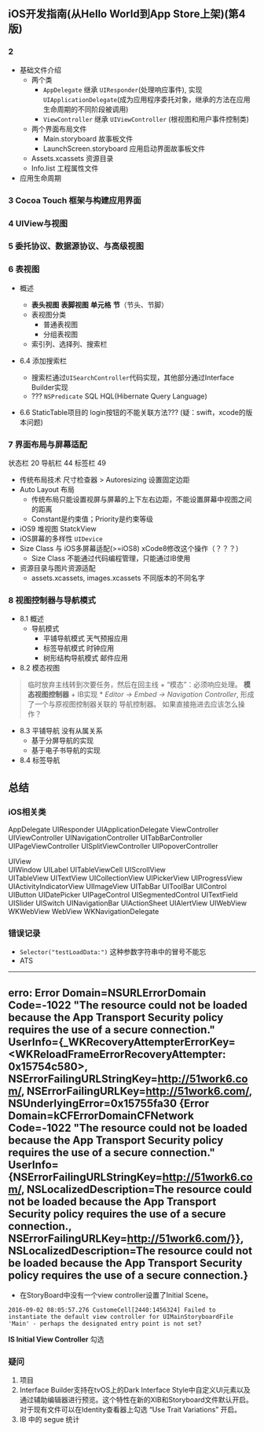 iOS开发指南(从Hello World到App Store上架)(第4版)
---------------------------------------------

### 2 
- 基础文件介绍
    + 两个类  
        * `AppDelegate` 继承 `UIResponder`(处理响应事件), 实现 `UIApplicationDelegate`(成为应用程序委托对象，继承的方法在应用生命周期的不同阶段被调用)  
        * `ViewController` 继承 `UIViewController` (根视图和用户事件控制类)
    + 两个界面布局文件
        * Main.storyboard 故事板文件
        * LaunchScreen.storyboard 应用启动界面故事板文件
    + Assets.xcassets 资源目录
    + Info.list 工程属性文件 
- 应用生命周期 


### 3 Cocoa Touch 框架与构建应用界面

### 4 UIView与视图

### 5 委托协议、数据源协议、与高级视图

### 6 表视图
- 概述
    + **表头视图** **表脚视图** **单元格** **节**（节头、节脚）
    + 表视图分类
        * 普通表视图
        * 分组表视图
    + 索引列、选择列、搜索栏

- 6.4 添加搜索栏 
    + 搜索栏通过`UISearchController`代码实现，其他部分通过Interface Builder实现
    + ??? `NSPredicate`   SQL HQL(Hibernate Query Language)

- 6.6 StaticTable项目的 login按钮的不能关联方法??? (疑：swift，xcode的版本问题)


### 7 界面布局与屏幕适配
状态栏 20  导航栏 44  标签栏 49

- 传统布局技术
尺寸检查器 > Autoresizing      设置固定边距
- Auto Layout 布局
    + 传统布局只能设置视屏与屏幕的上下左右边距，不能设置屏幕中视图之间的距离
    + Constant是约束值；Priority是约束等级
- iOS9 堆视图 StatckView
- iOS屏幕的多样性
    `UIDevice`
- Size Class 与 iOS多屏幕适配(>=iOS8) xCode8修改这个操作（？？？）
    + Size Class 不能通过代码编程管理，只能通过IB使用
- 资源目录与图片资源适配
    - assets.xcassets, images.xcassets 不同版本的不同名字
    
### 8 视图控制器与导航模式
- 8.1 概述
    + 导航模式
        * 平铺导航模式    天气预报应用
        * 标签导航模式    时钟应用
        * 树形结构导航模式  邮件应用 
- 8.2 模态视图 
> 临时放弃主线转到次要任务，然后在回主线
    + “模态”：必须响应处理。 **模态视图控制器** 
    + IB实现
        * *Editor -> Embed -> Navigation Controller*, 形成了一个与原视图控制器关联的 导航控制器。 如果直接拖进去应该怎么操作？ 
- 8.3 平铺导航      没有从属关系
    - 基于分屏导航的实现
    - 基于电子书导航的实现
- 8.4 标签导航 




总结
-------------------------------
### iOS相关类
AppDelegate UIResponder <Pr>UIApplicationDelegate
ViewController UIViewController UINavigationController UITabBarController UIPageViewController UISplitViewController UIPopoverController

UIView  
    UIWindow
    UILabel
    UITableViewCell
    UIScrollView    
        UITableView UITextView UICollectionView
    UIPickerView
    UIProgressView
    UIActivityIndicatorView
    UIImageView
    UITabBar 
    UIToolBar
    UIControl   
        UIButton UIDatePicker UIPageControl UISegmentedControl UITextField UISlider UISwitch 
    UINavigationBar
    UIActionSheet
    UIAlertView
    UIWebView   WKWebView WebView
        WKNavigationDelegate 



### 错误记录 
- `Selector("testLoadData:")` 这种参数字符串中的冒号不能忘
- ATS 
---- 
erro: Error Domain=NSURLErrorDomain Code=-1022 "The resource could not be loaded because the App Transport Security policy requires the use of a secure connection." UserInfo={_WKRecoveryAttempterErrorKey=<WKReloadFrameErrorRecoveryAttempter: 0x15754c580>, NSErrorFailingURLStringKey=http://51work6.com/, NSErrorFailingURLKey=http://51work6.com/, NSUnderlyingError=0x15755fa30 {Error Domain=kCFErrorDomainCFNetwork Code=-1022 "The resource could not be loaded because the App Transport Security policy requires the use of a secure connection." UserInfo={NSErrorFailingURLStringKey=http://51work6.com/, NSLocalizedDescription=The resource could not be loaded because the App Transport Security policy requires the use of a secure connection., NSErrorFailingURLKey=http://51work6.com/}}, NSLocalizedDescription=The resource could not be loaded because the App Transport Security policy requires the use of a secure connection.}
-----
- 在StoryBoard中没有一个view controller设置了Initial Scene。
``````
2016-09-02 08:05:57.276 CustomeCell[2440:1456324] Failed to instantiate the default view controller for UIMainStoryboardFile 'Main' - perhaps the designated entry point is not set?
``````
**IS Initial View Controller** 勾选



### 疑问
1. 项目
2. Interface Builder支持在tvOS上的Dark Interface Style中自定义UI元素以及通过辅助编辑器进行预览。这个特性在新的XIB和Storyboard文件默认开启。对于现有文件可以在Identity查看器上勾选 “Use Trait Variations” 开启。
3. IB 中的 segue  统计





